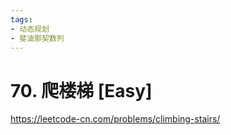 ```yaml
---
tags:
- 动态规划
- 斐波那契数列
---
```


# 70. 爬楼梯 [Easy]

<https://leetcode-cn.com/problems/climbing-stairs/>
